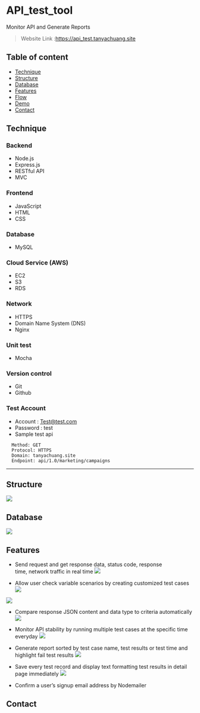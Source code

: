 # API_test_tool
Monitor API and Generate Reports
> Website Link :https://api_test.tanyachuang.site

## Table of content
* [Technique](#Technique)
* [Structure](#structure)
* [Database](#database)
* [Features](#features)
* [Flow](#flow)
* [Demo](#Demo)
* [Contact](#Contact)

## Technique
### Backend
* Node.js
* Express.js
* RESTful API
* MVC

### Frontend
* JavaScript
* HTML
* CSS

### Database
* MySQL

### Cloud Service (AWS)
* EC2
* S3
* RDS

### Network
* HTTPS
* Domain Name System (DNS)
* Nginx

### Unit test
* Mocha

### Version control
* Git
* Github

### Test Account
* Account : Test@test.com
* Password : test
* Sample test api 
```
  Method: GET 
  Protocol: HTTPS
  Domain: tanyachuang.site
  Endpoint: api/1.0/marketing/campaigns
```
---

## Structure
![](https://s3-ap-northeast-1.amazonaws.com/apitest.tanyachuang.site/imgs/structure.png)

## Database
![](https://s3-ap-northeast-1.amazonaws.com/apitest.tanyachuang.site/imgs/db.png)

## Features
* Send request and get response data, status code, response time, network traffic in real time
![](https://i.imgur.com/1H1G4jA.gif)

* Allow user check variable scenarios by creating customized test cases
![](https://i.imgur.com/n0CjSGC.png)

![](https://i.imgur.com/kSFFWZY.png)

* Compare response JSON content and data type to criteria automatically
![](https://i.imgur.com/kfq9izQ.gif)

* Monitor API stability by running multiple test cases at the specific time everyday
![](https://i.imgur.com/fRjXVei.png)

* Generate report sorted by test case name, test results or test time and highlight fail test results
![](https://i.imgur.com/9BY56Kz.png)

* Save every test record and display text formatting test results in detail page immediately
![](https://i.imgur.com/yztDKov.png)

* Confirm a user’s signup email address by Nodemailer
## Contact

